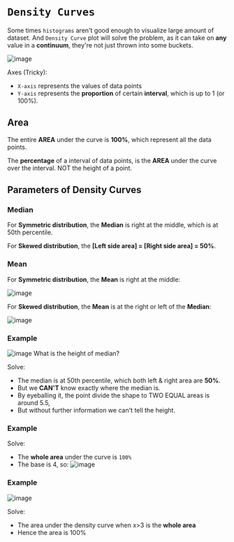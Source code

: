 # `Density Curves`

Some times `histograms` aren't good enough to visualize large amount of dataset. And `Density Curve` plot will solve the problem, as it can take on **any** value in a **continuum**, they're not just thrown into some buckets.

![image](https://user-images.githubusercontent.com/14041622/43827044-72d905a8-9b2b-11e8-81ad-1bdbddfef4a7.png)

Axes (Tricky):
- `X-axis` represents the values of data points
- `Y-axis` represents the **proportion** of certain **interval**, which is up to 1 (or 100%).


## Area

The entire **AREA** under the curve is **100%**, which represent all the data points.

The **percentage** of a interval of data points, is the **AREA** under the curve over the interval. NOT the height of a point.

## Parameters of Density Curves

### Median
For **Symmetric distribution**, the **Median** is right at the middle, which is at 50th percentile.

For **Skewed distribution**, the **[Left side area] = [Right side area] = 50%**.

### Mean
For **Symmetric distribution**, the **Mean** is right at the middle:

![image](https://user-images.githubusercontent.com/14041622/43822845-ec32c44a-9b1f-11e8-8e8f-13f74084ecfe.png)

For **Skewed distribution**, the **Mean** is at the right or left of the **Median**:

![image](https://user-images.githubusercontent.com/14041622/43822931-24963268-9b20-11e8-906f-8e00ebf65047.png)


### Example
![image](https://user-images.githubusercontent.com/14041622/43829010-8cf08754-9b30-11e8-9fd7-c089bc167aec.png)
What is the height of median?

Solve:
- The median is at 50th percentile, which both left & right area are **50%**.
- But we **CAN'T** know exactly where the median is.
- By eyeballing it, the point divide the shape to TWO EQUAL areas is around 5.5,
- But without further information we can't tell the height.


### Example


Solve:
- The **whole area** under the curve is `100%`
- The base is 4, so:
![image](https://user-images.githubusercontent.com/14041622/43828492-3bec938a-9b2f-11e8-971d-d2c423d506f8.png)


### Example
![image](https://user-images.githubusercontent.com/14041622/43829689-223e1cee-9b32-11e8-88bb-6d91fff931ab.png)

Solve:
- The area under the density curve when x>3 is the **whole area**
- Hence the area is 100%